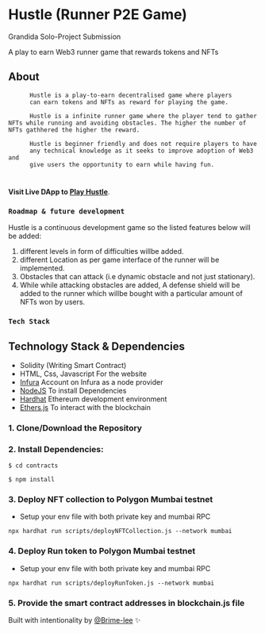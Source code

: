 # Hustle (Runner P2E Game)

Grandida Solo-Project Submission

A play to earn Web3 runner game that rewards tokens and NFTs

<!-- <img src="./asset/bod.png" width="768" height="480"> -->

## About

          Hustle is a play-to-earn decentralised game where players
          can earn tokens and NFTs as reward for playing the game.

          Hustle is a infinite runner game where the player tend to gather NFTs while running and avoiding obstacles. The higher the number of NFTs gathhered the higher the reward.

          Hustle is beginner friendly and does not require players to have
          any technical knowledge as it seeks to improve adoption of Web3 and
          give users the opportunity to earn while having fun.

#

**Visit Live DApp to [Play Hustle](boom-or-doom-6u94.vercel.app)**.

### **`Roadmap & future development`**

Hustle is a continuous development game so the listed features below will be added:

1. different levels in form of difficulties willbe added.
2. different Location as per game interface of the runner will be implemented.
3. Obstacles that can attack (i.e dynamic obstacle and not just stationary).
4. While while attacking obstacles are added, A defense shield will be added to the runner which willbe bought with a particular amount of NFTs won by users.

### **`Tech Stack`**

## Technology Stack & Dependencies

- Solidity (Writing Smart Contract)
- HTML, Css, Javascript For the website
- [Infura](https://infura.io/) Account on Infura as a node provider
- [NodeJS](https://nodejs.org/en/) To install Dependencies
- [Hardhat](https://hardhat.org/) Ethereum development environment
- [Ethers.js](https://docs.ethers.io/v5/) To interact with the blockchain

### 1. Clone/Download the Repository

### 2. Install Dependencies:

```
$ cd contracts
```

```
$ npm install
```

### 3. Deploy NFT collection to Polygon Mumbai testnet

- Setup your env file with both private key and mumbai RPC

```
npx hardhat run scripts/deployNFTCollection.js --network mumbai
```

### 4. Deploy Run token to Polygon Mumbai testnet

- Setup your env file with both private key and mumbai RPC

```
npx hardhat run scripts/deployRunToken.js --network mumbai
```

### 5. Provide the smart contract addresses in blockchain.js file

Built with intentionality by [@Brime-lee](https://github.com/Brime-lee) :sparkles:
